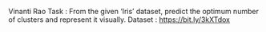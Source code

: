 Vinanti Rao 
Task : From the given ‘Iris’ dataset, predict the optimum number of clusters and represent it visually. 
Dataset : https://bit.ly/3kXTdox


